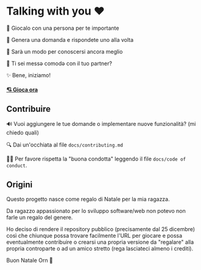 # Talking with you ❤️

💞 Giocalo con una persona per te importante

🙈 Genera una domanda e rispondete uno alla volta

🎉 Sarà un modo per conoscersi ancora meglio

🍕 Ti sei messə comodə con il tuo partner?

✨ Bene, iniziamo!

#### [💘 Gioca ora](https://github.com/matiassingers/awesome-readme)

## Contribuire

🔊 Vuoi aggiungere le tue domande o implementare nuove funzionalità? (mi chiedo quali)

🔍 Dai un'occhiata al file `docs/contributing.md`

🙇🏻 Per favore rispetta la "buona condotta" leggendo il file `docs/code of conduct`.

## Origini

Questo progetto nasce come regalo di Natale per la mia ragazza.

Da ragazzo appassionato per lo sviluppo software/web non potevo non farle un regalo del genere.

Ho deciso di rendere il repository pubblico (precisamente dal 25 dicembre) così che chiunque possa trovare facilmente l'URL per giocare e possa eventualmente contribuire o crearsi una propria versione da "regalare" alla propria controparte o ad un amico stretto (rega lasciateci almeno i crediti).

Buon Natale Orn 💜
